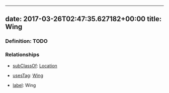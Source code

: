 
---
date: 2017-03-26T02:47:35.627182+00:00
title: Wing
---
### Definition: TODO

### Relationships

* [subClassOf](http://www.w3.org/2000/01/rdf-schema#subClassOf): [Location](https://brickschema.org/schema/1.0/Brick#Location)

* [usesTag](https://brickschema.org/schema/1.0/BrickFrame#usesTag): [Wing](https://brickschema.org/schema/1.0/BrickTag#Wing)

* [label](http://www.w3.org/2000/01/rdf-schema#label): Wing
